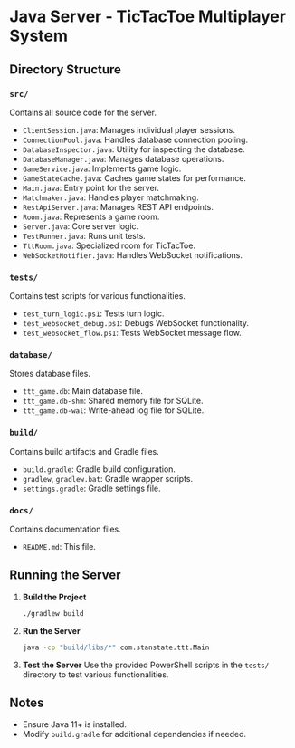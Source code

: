 # Java Server - TicTacToe Multiplayer System

## Directory Structure

### `src/`

Contains all source code for the server.

- `ClientSession.java`: Manages individual player sessions.
- `ConnectionPool.java`: Handles database connection pooling.
- `DatabaseInspector.java`: Utility for inspecting the database.
- `DatabaseManager.java`: Manages database operations.
- `GameService.java`: Implements game logic.
- `GameStateCache.java`: Caches game states for performance.
- `Main.java`: Entry point for the server.
- `Matchmaker.java`: Handles player matchmaking.
- `RestApiServer.java`: Manages REST API endpoints.
- `Room.java`: Represents a game room.
- `Server.java`: Core server logic.
- `TestRunner.java`: Runs unit tests.
- `TttRoom.java`: Specialized room for TicTacToe.
- `WebSocketNotifier.java`: Handles WebSocket notifications.

### `tests/`

Contains test scripts for various functionalities.

- `test_turn_logic.ps1`: Tests turn logic.
- `test_websocket_debug.ps1`: Debugs WebSocket functionality.
- `test_websocket_flow.ps1`: Tests WebSocket message flow.

### `database/`

Stores database files.

- `ttt_game.db`: Main database file.
- `ttt_game.db-shm`: Shared memory file for SQLite.
- `ttt_game.db-wal`: Write-ahead log file for SQLite.

### `build/`

Contains build artifacts and Gradle files.

- `build.gradle`: Gradle build configuration.
- `gradlew`, `gradlew.bat`: Gradle wrapper scripts.
- `settings.gradle`: Gradle settings file.

### `docs/`

Contains documentation files.

- `README.md`: This file.

## Running the Server

1. **Build the Project**

   ```bash
   ./gradlew build
   ```

2. **Run the Server**

   ```bash
   java -cp "build/libs/*" com.stanstate.ttt.Main
   ```

3. **Test the Server**
   Use the provided PowerShell scripts in the `tests/` directory to test various functionalities.

## Notes

- Ensure Java 11+ is installed.
- Modify `build.gradle` for additional dependencies if needed.